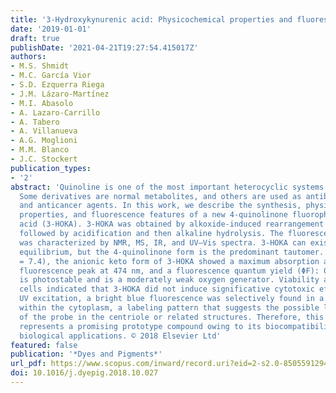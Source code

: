 ```yaml
---
title: '3-Hydroxykynurenic acid: Physicochemical properties and fluorescence labeling'
date: '2019-01-01'
draft: true
publishDate: '2021-04-21T19:27:54.415017Z'
authors:
- M.S. Shmidt
- M.C. García Vior
- S.D. Ezquerra Riega
- J.M. Lázaro-Martínez
- M.I. Abasolo
- A. Lazaro-Carrillo
- A. Tabero
- A. Villanueva
- A.G. Moglioni
- M.M. Blanco
- J.C. Stockert
publication_types:
- '2'
abstract: 'Quinoline is one of the most important heterocyclic systems in life sciences.
  Some derivatives are normal metabolites, and others are used as antibacterial, antimalarial,
  and anticancer agents. In this work, we describe the synthesis, physicochemical
  properties, and fluorescence features of a new 4-quinolinone fluorophore, 3-hydroxykynurenic
  acid (3-HOKA). 3-HOKA was obtained by alkoxide-induced rearrangement of ethyl isatinacetate
  followed by acidification and then alkaline hydrolysis. The fluorescent compound
  was characterized by NMR, MS, IR, and UV–Vis spectra. 3-HOKA can exist under a keto-enol
  equilibrium, but the 4-quinolinone form is the predominant tautomer. In PBS (pH
  = 7.4), the anionic keto form of 3-HOKA showed a maximum absorption at 368 nm, a
  fluorescence peak at 474 nm, and a fluorescence quantum yield (ΦF): 0.73. 3-HOKA
  is photostable and is a moderately weak oxygen generator. Viability assays on HeLa
  cells indicated that 3-HOKA did not induce significative cytotoxic effects. Under
  UV excitation, a bright blue fluorescence was selectively found in a singular body
  within the cytoplasm, a labeling pattern that suggests the possible localization
  of the probe in the centriole or related structures. Therefore, this novel fluorophore
  represents a promising prototype compound owing to its biocompatibility and potential
  biological applications. © 2018 Elsevier Ltd'
featured: false
publication: '*Dyes and Pigments*'
url_pdf: https://www.scopus.com/inward/record.uri?eid=2-s2.0-85055912942&doi=10.1016%2fj.dyepig.2018.10.027&partnerID=40&md5=0c20567b28fb39d1610423b7ac3224a2
doi: 10.1016/j.dyepig.2018.10.027
---
```


